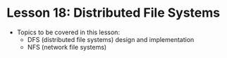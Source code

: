 # Lesson 18: Distributed File Systems

- Topics to be covered in this lesson:
  - DFS (distributed file systems) design and implementation
  - NFS (network file systems)
